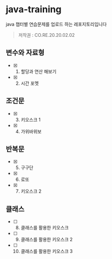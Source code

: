 # java-training

java 챕터별 연습문제를 업로드 하는 레포지토리입니다

> 저작권 : CO.RE.20.20.02.02
> 

## 변수와 자료형

- [x]  1. 할당과 연산 해보기
- [x]  2. 시간 포멧

## 조건문

- [x]  3. 키오스크 1
- [x]  4. 가위바위보

## 반복문

- [x]  5. 구구단
- [x]  6. 로또
- [x]  7. 키오스크 2

## 클래스

- [ ]  8. 클래스를 활용한 키오스크
- [ ]  9. 클래스를 활용한 키오스크 2
- [ ]  10. 클래스를 활용한 키오스크 3
